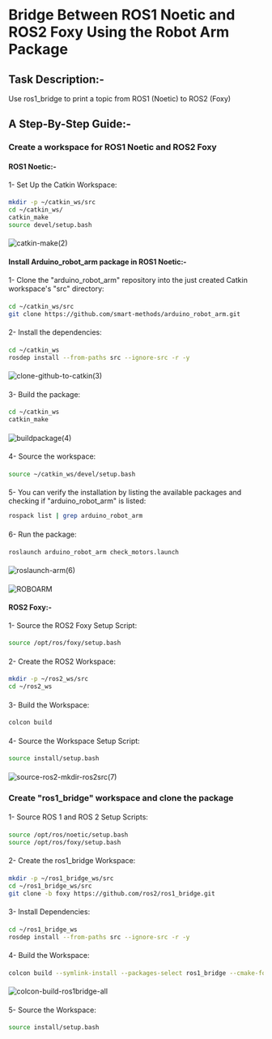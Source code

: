 # Bridge Between ROS1 Noetic and ROS2 Foxy Using the Robot Arm Package
#### 
## Task Description:-
Use ros1_bridge to print a topic from ROS1 (Noetic) to ROS2 (Foxy)
####
## A Step-By-Step Guide:-
### Create a workspace for ROS1 Noetic and ROS2 Foxy
####
#### ROS1 Noetic:-
1- Set Up the Catkin Workspace:
#### 
```bash
mkdir -p ~/catkin_ws/src
cd ~/catkin_ws/
catkin_make
source devel/setup.bash
```
#### 
![catkin-make(2)](https://github.com/user-attachments/assets/a71a3f49-c8f2-4dc0-8f74-0a4e7eb04cdf)
#### 
#### Install Arduino_robot_arm package in ROS1 Noetic:-
#### 
1- Clone the "arduino_robot_arm" repository into the just created Catkin workspace's "src" directory:
####
```bash
cd ~/catkin_ws/src
git clone https://github.com/smart-methods/arduino_robot_arm.git
```
#### 
2- Install the dependencies:
#### 
```bash
cd ~/catkin_ws
rosdep install --from-paths src --ignore-src -r -y
```
#### 
![clone-github-to-catkin(3)](https://github.com/user-attachments/assets/7f1d16ee-1ec2-4236-93c2-5b949738b8a4)
#### 
3- Build the package:
#### 
```bash
cd ~/catkin_ws
catkin_make
```
#### 
![buildpackage(4)](https://github.com/user-attachments/assets/ae5a5876-a1cd-42c0-b3c4-05e407f58a23)
#### 
4- Source the workspace:
#### 
```bash
source ~/catkin_ws/devel/setup.bash
```
#### 
5- You can verify the installation by listing the available packages and checking if "arduino_robot_arm" is listed:
```bash
rospack list | grep arduino_robot_arm
```
#### 
6- Run the package:
#### 
```bash
roslaunch arduino_robot_arm check_motors.launch
```
####
![roslaunch-arm(6)](https://github.com/user-attachments/assets/d2a8a610-f4cf-4f82-b63c-8132b7221ecb)
#### 
![ROBOARM](https://github.com/user-attachments/assets/fd9b1f50-be0d-437f-bcbe-ca5d7802dc77)
#### 
#### ROS2 Foxy:-
1- Source the ROS2 Foxy Setup Script:
####
```bash
source /opt/ros/foxy/setup.bash
```
#### 
2- Create the ROS2 Workspace:
#### 
```bash
mkdir -p ~/ros2_ws/src
cd ~/ros2_ws
```
#### 
3- Build the Workspace:
####
```bash
colcon build
```
#### 
4- Source the Workspace Setup Script:
#### 
```bash
source install/setup.bash
```
#### 
![source-ros2-mkdir-ros2src(7)](https://github.com/user-attachments/assets/9c74ee4e-a97f-45bf-9833-4565549fdf23)
#### 
### Create "ros1_bridge" workspace and clone the package
#### 
1- Source ROS 1 and ROS 2 Setup Scripts:
#### 
```bash
source /opt/ros/noetic/setup.bash
source /opt/ros/foxy/setup.bash
```
#### 
2- Create the ros1_bridge Workspace:
#### 
```bash
mkdir -p ~/ros1_bridge_ws/src
cd ~/ros1_bridge_ws/src
git clone -b foxy https://github.com/ros2/ros1_bridge.git
```
#### 
3- Install Dependencies:
#### 
```bash
cd ~/ros1_bridge_ws
rosdep install --from-paths src --ignore-src -r -y
```
#### 
4- Build the Workspace:
#### 
```bash
colcon build --symlink-install --packages-select ros1_bridge --cmake-force-configure
```
#### 
![colcon-build-ros1bridge-all](https://github.com/user-attachments/assets/c1023ace-d54f-46a6-8fca-1f60141ce9e4)
#### 
5- Source the Workspace:
#### 
```bash
source install/setup.bash
```
#### 
